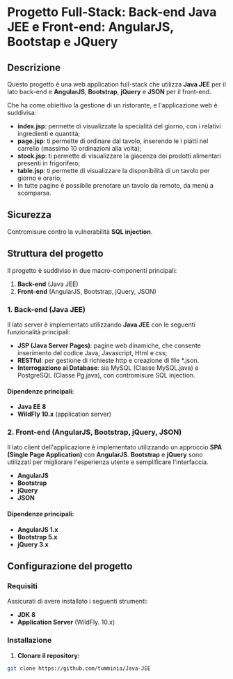 # Progetto Full-Stack: Back-end Java JEE e Front-end: AngularJS, Bootstap e JQuery

## Descrizione

Questo progetto è una web application full-stack che utilizza **Java JEE** per il lato back-end e **AngularJS**, **Bootstrap**, **jQuery** e **JSON** per il front-end.

Che ha come obiettivo la gestione di un ristorante, e l'applicazione web è suddivisa:
- **index.jsp**: permette di visualizzate la specialità del giorno, con i relativi ingredienti e quantità;
- **page.jsp**: ti permette di ordinare dal tavolo, inserendo le i piatti nel carrello (massimo 10 ordinazioni alla volta);
- **stock.jsp**: ti permette di visualizzare la giacenza dei prodotti alimentari presenti in frigorifero;
- **table.jsp**: ti permette di visualizzare la disponibilità di un tavolo per giorno e orario;
- In tutte pagine è possibile prenotare un tavolo da remoto, da menù a scomparsa.

## Sicurezza
Contromisure contro la vulnerabilità **SQL injection**.

## Struttura del progetto

Il progetto è suddiviso in due macro-componenti principali:

1. **Back-end** (Java JEE)
2. **Front-end** (AngularJS, Bootstrap, jQuery, JSON)

### 1. Back-end (Java JEE)

Il lato server è implementato utilizzando **Java JEE** con le seguenti funzionalità principali:

- **JSP (Java Server Pages)**: pagine web dinamiche, che consente inserimento del codice Java, Javascript, Html e css;
- **RESTful**: per gestione di richieste http e creazione di file *.json.
- **Interrogazione ai Database**: sia MySQL (Classe MySQL.java) e PostgreSQL (Classe Pg.java), con contromisure SQL injection.

#### Dipendenze principali:

- **Java EE 8**
- **WildFly 10.x** (application server)

### 2. Front-end (AngularJS, Bootstrap, jQuery, JSON)

Il lato client dell'applicazione è implementato utilizzando un approccio **SPA (Single Page Application)** con **AngularJS**. **Bootstrap** e **jQuery** sono utilizzati per migliorare l'esperienza utente e semplificare l'interfaccia.

- **AngularJS**
- **Bootstrap**
- **jQuery**
- **JSON**
#### Dipendenze principali:

- **AngularJS 1.x**
- **Bootstrap 5.x**
- **jQuery 3.x**

## Configurazione del progetto

### Requisiti

Assicurati di avere installato i seguenti strumenti:

- **JDK 8**
- **Application Server** (WildFly. 10.x)
### Installazione

1. **Clonare il repository:**

```bash
git clone https://github.com/tumminia/Java-JEE
